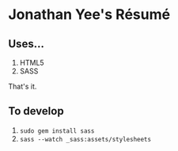# Jonathan Yee's Résumé

## Uses...

1. HTML5
2. SASS

That's it.

## To develop

1. `sudo gem install sass`
1. `sass --watch _sass:assets/stylesheets`